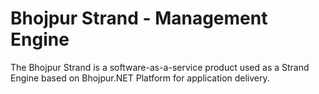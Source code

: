 # Bhojpur Strand - Management Engine
The Bhojpur Strand is a software-as-a-service product used as a Strand Engine based on Bhojpur.NET Platform for application delivery.
